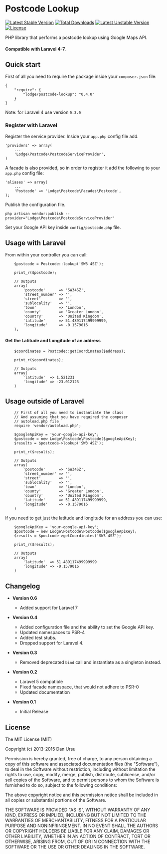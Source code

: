 Postcode Lookup
===============
[![Latest Stable Version](https://poser.pugx.org/lodge/postcode-lookup/v/stable.svg)](https://packagist.org/packages/lodge/postcode-lookup) [![Total Downloads](https://poser.pugx.org/lodge/postcode-lookup/downloads.svg)](https://packagist.org/packages/lodge/postcode-lookup) [![Latest Unstable Version](https://poser.pugx.org/lodge/postcode-lookup/v/unstable.svg)](https://packagist.org/packages/lodge/postcode-lookup) [![License](https://poser.pugx.org/lodge/postcode-lookup/license.svg)](https://packagist.org/packages/lodge/postcode-lookup)

PHP library that performs a postcode lookup using Google Maps API.

#### Compatible with Laravel 4-7.

## Quick start

First of all you need to require the package inside your `composer.json` file:

```
{
    "require": {
        "lodge/postcode-lookup": "0.4.0"
    }
}
```

Note: for Laravel 4 use version `0.3.0`

### Register with Laravel

Register the service provider. Inside your `app.php` config file add:

```
'providers' => array(
	...
	'Lodge\Postcode\PostcodeServiceProvider',
)
```

A facade is also provided, so in order to register it add the following to your `app.php` config file:

```
'aliases' => array(
	...
	'Postcode' => 'Lodge\Postcode\Facades\Postcode',
);
```

Publish the configuration file.
```
php artisan vendor:publish --provider="Lodge\Postcode\PostcodeServiceProvider"
```

Set your Google API key inside `config/postcode.php` file.

## Usage with Laravel

From within your controller you can call:

```
	$postcode = Postcode::lookup('SW3 4SZ');

	print_r($postcode);

	// Outputs
	array(
		'postcode'      => 'SW34SZ',
		'street_number' => '',
		'street'        => '',
		'sublocality'   => '',
		'town'          => 'London',
		'county'        => 'Greater London',
		'country'       => 'United Kingdom',
		'latitude'      => 51.489117499999999,
		'longitude'     => -0.1579016
	);
```

#### Get the Latitude and Longitude of an address

```
	$coordinates = Postcode::getCoordinates($address);

	print_r($coordinates);

	// Outputs
	array(
		'latitude'  => 1.521231
		'longitude' => -23.012123
	)

```

## Usage outside of Laravel

```
	// First of all you need to instantiate the class
	// And assuming that you have required the composer
	// autoload.php file
	require 'vendor/autoload.php';

    $googleApiKey = 'your-google-api-key';
	$postcode = new Lodge\Postcode\Postcode($googleApiKey);
	$results = $postcode->lookup('SW3 4SZ');

	print_r($results);

	// Outputs
	array(
		'postcode'      => 'SW34SZ',
		'street_number' => '',
		'street'        => '',
		'sublocality'   => '',
		'town'          => 'London',
		'county'        => 'Greater London',
		'country'       => 'United Kingdom',
		'latitude'      => 51.489117499999999,
		'longitude'     => -0.1579016
	)
```

If you need to get just the latitude and longitude for an address you can use:

```
    $googleApiKey = 'your-google-api-key';
	$postcode = new Lodge\Postcode\Postcode($googleApiKey);
	$results = $postcode->getCoordinates('SW3 4SZ');

	print_r($results);

	// Outputs
	array(
		'latitude'  => 51.489117499999999
		'longitude' => -0.1579016
	)
```

## Changelog
* **Version 0.6**
    * Added support for Laravel 7

* **Version 0.4**
    * Added configuration file and the ability to set the Google API key.
    * Updated namespaces to PSR-4
    * Added test stubs.
    * Dropped support for Laravel 4.

* **Version 0.3**
	* Removed deprecated `bind` call and instantiate as a singleton instead.

* **Version 0.2**
	* Laravel 5 compatible
	* Fixed facade namespace, that would not adhere to PSR-0
	* Updated documentation

* **Version 0.1**
 	* Initial Release

## License

The MIT License (MIT)

Copyright (c) 2013-2015 Dan Ursu

Permission is hereby granted, free of charge, to any person obtaining a copy
of this software and associated documentation files (the "Software"), to deal
in the Software without restriction, including without limitation the rights
to use, copy, modify, merge, publish, distribute, sublicense, and/or sell
copies of the Software, and to permit persons to whom the Software is
furnished to do so, subject to the following conditions:

The above copyright notice and this permission notice shall be included in
all copies or substantial portions of the Software.

THE SOFTWARE IS PROVIDED "AS IS", WITHOUT WARRANTY OF ANY KIND, EXPRESS OR
IMPLIED, INCLUDING BUT NOT LIMITED TO THE WARRANTIES OF MERCHANTABILITY,
FITNESS FOR A PARTICULAR PURPOSE AND NONINFRINGEMENT. IN NO EVENT SHALL THE
AUTHORS OR COPYRIGHT HOLDERS BE LIABLE FOR ANY CLAIM, DAMAGES OR OTHER
LIABILITY, WHETHER IN AN ACTION OF CONTRACT, TORT OR OTHERWISE, ARISING FROM,
OUT OF OR IN CONNECTION WITH THE SOFTWARE OR THE USE OR OTHER DEALINGS IN
THE SOFTWARE.


